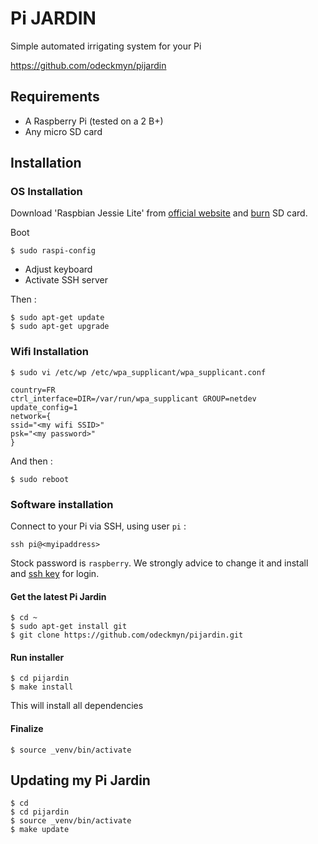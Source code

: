 # Pi JARDIN

Simple automated irrigating system for your Pi

https://github.com/odeckmyn/pijardin

## Requirements

- A Raspberry Pi (tested on a 2 B+)
- Any micro SD card

## Installation

### OS Installation

Download 'Raspbian Jessie Lite' from [official website](https://www.raspberrypi.org/downloads/raspbian/) and [burn](http://elinux.org/RPi_Easy_SD_Card_Setup) SD card.

Boot

    $ sudo raspi-config

- Adjust keyboard
- Activate SSH server

Then :

    $ sudo apt-get update
    $ sudo apt-get upgrade

### Wifi Installation

    $ sudo vi /etc/wp /etc/wpa_supplicant/wpa_supplicant.conf

    country=FR
    ctrl_interface=DIR=/var/run/wpa_supplicant GROUP=netdev
    update_config=1
    network={
    ssid="<my wifi SSID>"
    psk="<my password>"
    }

And then :

    $ sudo reboot

### Software installation

Connect to your Pi via SSH, using user `pi` :

    ssh pi@<myipaddress>

Stock password is `raspberry`. We strongly advice to change it and install and [ssh key](https://www.digitalocean.com/community/tutorials/how-to-set-up-ssh-keys--2) for login.

#### Get the latest Pi Jardin

    $ cd ~
    $ sudo apt-get install git
    $ git clone https://github.com/odeckmyn/pijardin.git

#### Run installer

    $ cd pijardin
    $ make install

This will install all dependencies

#### Finalize

    $ source _venv/bin/activate

## Updating my Pi Jardin

    $ cd
    $ cd pijardin
    $ source _venv/bin/activate
    $ make update

